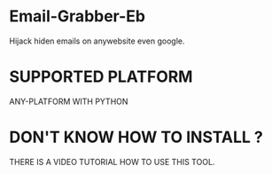 # Email-Grabber-Eb
Hijack hiden emails on anywebsite even google.

# SUPPORTED PLATFORM
ANY-PLATFORM WITH PYTHON

# DON'T KNOW HOW TO INSTALL ?
THERE IS A VIDEO TUTORIAL HOW TO USE THIS TOOL.
